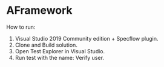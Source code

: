 # AFramework

How to run:
1) Visual Studio 2019 Community edition + Specflow plugin.
2) Clone and Build solution.
3) Open Test Explorer in Visual Studio.
4) Run test with the name: Verify user.
